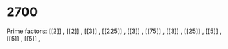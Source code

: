 # 2700

Prime factors: [[2]] , [[2]] , [[3]] , [[225]] , [[3]] , [[75]] , [[3]] , [[25]] , [[5]] , [[5]] , [[5]] , 
